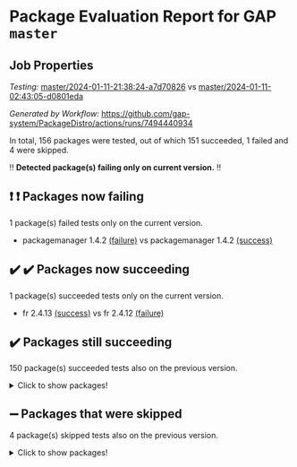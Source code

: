 # Package Evaluation Report for GAP `master`

## Job Properties

*Testing:* [master/2024-01-11-21:38:24-a7d70826](https://github.com/gap-system/PackageDistro/blob/data/reports/master/2024-01-11-21:38:24-a7d70826) vs [master/2024-01-11-02:43:05-d0801eda](https://github.com/gap-system/PackageDistro/blob/data/reports/master/2024-01-11-02:43:05-d0801eda)

*Generated by Workflow:* https://github.com/gap-system/PackageDistro/actions/runs/7494440934

In total, 156 packages were tested, out of which 151 succeeded, 1 failed and 4 were skipped.

:bangbang: **Detected package(s) failing only on current version.** :bangbang:

## :exclamation: :exclamation: Packages now failing

1 package(s) failed tests only on the current version.
- packagemanager 1.4.2 [(failure)](https://github.com/gap-system/PackageDistro/actions/runs/7494440934/job/20403108751) vs packagemanager 1.4.2 [(success)](https://github.com/gap-system/PackageDistro/actions/runs/7483345815/job/20368779806)

## :heavy_check_mark: :heavy_check_mark: Packages now succeeding

1 package(s) succeeded tests only on the current version.
- fr 2.4.13 [(success)](https://github.com/gap-system/PackageDistro/actions/runs/7494440934/job/20403095032) vs fr 2.4.12 [(failure)](https://github.com/gap-system/PackageDistro/actions/runs/7483345815/job/20368772154)

## :heavy_check_mark: Packages still succeeding

150 package(s) succeeded tests also on the previous version.
<details><summary>Click to show packages!</summary>

- 4ti2interface 2023.02-04 [(success)](https://github.com/gap-system/PackageDistro/actions/runs/7494440934/job/20403079818)
- ace 5.6.2 [(success)](https://github.com/gap-system/PackageDistro/actions/runs/7494440934/job/20403080016)
- aclib 1.3.2 [(success)](https://github.com/gap-system/PackageDistro/actions/runs/7494440934/job/20403080234)
- agt 0.3.1 [(success)](https://github.com/gap-system/PackageDistro/actions/runs/7494440934/job/20403080442)
- alnuth 3.2.1 [(success)](https://github.com/gap-system/PackageDistro/actions/runs/7494440934/job/20403080745)
- anupq 3.3.0 [(success)](https://github.com/gap-system/PackageDistro/actions/runs/7494440934/job/20403080976)
- atlasrep 2.1.8 [(success)](https://github.com/gap-system/PackageDistro/actions/runs/7494440934/job/20403081240)
- autodoc 2023.06.19 [(success)](https://github.com/gap-system/PackageDistro/actions/runs/7494440934/job/20403085208)
- automata 1.15 [(success)](https://github.com/gap-system/PackageDistro/actions/runs/7494440934/job/20403085608)
- automgrp 1.3.2 [(success)](https://github.com/gap-system/PackageDistro/actions/runs/7494440934/job/20403085965)
- autpgrp 1.11 [(success)](https://github.com/gap-system/PackageDistro/actions/runs/7494440934/job/20403086282)
- cap 2024.01-03 [(success)](https://github.com/gap-system/PackageDistro/actions/runs/7494440934/job/20403086540)
- caratinterface 2.3.6 [(success)](https://github.com/gap-system/PackageDistro/actions/runs/7494440934/job/20403086843)
- cddinterface 2022.11.01 [(success)](https://github.com/gap-system/PackageDistro/actions/runs/7494440934/job/20403087065)
- circle 1.6.6 [(success)](https://github.com/gap-system/PackageDistro/actions/runs/7494440934/job/20403087296)
- classicpres 1.22 [(success)](https://github.com/gap-system/PackageDistro/actions/runs/7494440934/job/20403087564)
- cohomolo 1.6.11 [(success)](https://github.com/gap-system/PackageDistro/actions/runs/7494440934/job/20403087852)
- congruence 1.2.5 [(success)](https://github.com/gap-system/PackageDistro/actions/runs/7494440934/job/20403088081)
- corelg 1.56 [(success)](https://github.com/gap-system/PackageDistro/actions/runs/7494440934/job/20403088327)
- crime 1.6 [(success)](https://github.com/gap-system/PackageDistro/actions/runs/7494440934/job/20403088567)
- crisp 1.4.6 [(success)](https://github.com/gap-system/PackageDistro/actions/runs/7494440934/job/20403088804)
- crypting 0.10.4 [(success)](https://github.com/gap-system/PackageDistro/actions/runs/7494440934/job/20403089044)
- cryst 4.1.27 [(success)](https://github.com/gap-system/PackageDistro/actions/runs/7494440934/job/20403089277)
- crystcat 1.1.10 [(success)](https://github.com/gap-system/PackageDistro/actions/runs/7494440934/job/20403089559)
- ctbllib 1.3.7 [(success)](https://github.com/gap-system/PackageDistro/actions/runs/7494440934/job/20403089794)
- cubefree 1.19 [(success)](https://github.com/gap-system/PackageDistro/actions/runs/7494440934/job/20403090117)
- curlinterface 2.3.2 [(success)](https://github.com/gap-system/PackageDistro/actions/runs/7494440934/job/20403090384)
- cvec 2.8.1 [(success)](https://github.com/gap-system/PackageDistro/actions/runs/7494440934/job/20403090656)
- datastructures 0.3.0 [(success)](https://github.com/gap-system/PackageDistro/actions/runs/7494440934/job/20403090948)
- deepthought 1.0.6 [(success)](https://github.com/gap-system/PackageDistro/actions/runs/7494440934/job/20403091222)
- design 1.8 [(success)](https://github.com/gap-system/PackageDistro/actions/runs/7494440934/job/20403091534)
- difsets 2.3.1 [(success)](https://github.com/gap-system/PackageDistro/actions/runs/7494440934/job/20403091784)
- digraphs 1.6.3 [(success)](https://github.com/gap-system/PackageDistro/actions/runs/7494440934/job/20403092009)
- edim 1.3.7 [(success)](https://github.com/gap-system/PackageDistro/actions/runs/7494440934/job/20403092225)
- example 4.3.4 [(success)](https://github.com/gap-system/PackageDistro/actions/runs/7494440934/job/20403092452)
- examplesforhomalg 2023.10-01 [(success)](https://github.com/gap-system/PackageDistro/actions/runs/7494440934/job/20403092769)
- factint 1.6.3 [(success)](https://github.com/gap-system/PackageDistro/actions/runs/7494440934/job/20403093019)
- ferret 1.0.9 [(success)](https://github.com/gap-system/PackageDistro/actions/runs/7494440934/job/20403093284)
- fga 1.5.0 [(success)](https://github.com/gap-system/PackageDistro/actions/runs/7494440934/job/20403093554)
- fining 1.5.6 [(success)](https://github.com/gap-system/PackageDistro/actions/runs/7494440934/job/20403093846)
- float 1.0.3 [(success)](https://github.com/gap-system/PackageDistro/actions/runs/7494440934/job/20403094126)
- format 1.4.3 [(success)](https://github.com/gap-system/PackageDistro/actions/runs/7494440934/job/20403094381)
- forms 1.2.9 [(success)](https://github.com/gap-system/PackageDistro/actions/runs/7494440934/job/20403094602)
- fplsa 1.2.6 [(success)](https://github.com/gap-system/PackageDistro/actions/runs/7494440934/job/20403094846)
- francy 2.0.3 [(success)](https://github.com/gap-system/PackageDistro/actions/runs/7494440934/job/20403095283)
- fwtree 1.3 [(success)](https://github.com/gap-system/PackageDistro/actions/runs/7494440934/job/20403095521)
- gapdoc 1.6.6 [(success)](https://github.com/gap-system/PackageDistro/actions/runs/7494440934/job/20403095787)
- gauss 2023.02-04 [(success)](https://github.com/gap-system/PackageDistro/actions/runs/7494440934/job/20403096006)
- gaussforhomalg 2023.11-01 [(success)](https://github.com/gap-system/PackageDistro/actions/runs/7494440934/job/20403096240)
- gbnp 1.0.5 [(success)](https://github.com/gap-system/PackageDistro/actions/runs/7494440934/job/20403096459)
- generalizedmorphismsforcap 2023.08-02 [(success)](https://github.com/gap-system/PackageDistro/actions/runs/7494440934/job/20403096713)
- genss 1.6.8 [(success)](https://github.com/gap-system/PackageDistro/actions/runs/7494440934/job/20403096941)
- gradedmodules 2024.01-01 [(success)](https://github.com/gap-system/PackageDistro/actions/runs/7494440934/job/20403097178)
- gradedringforhomalg 2023.08-01 [(success)](https://github.com/gap-system/PackageDistro/actions/runs/7494440934/job/20403097410)
- grape 4.9.0 [(success)](https://github.com/gap-system/PackageDistro/actions/runs/7494440934/job/20403097626)
- groupoids 1.73 [(success)](https://github.com/gap-system/PackageDistro/actions/runs/7494440934/job/20403097855)
- grpconst 2.6.4 [(success)](https://github.com/gap-system/PackageDistro/actions/runs/7494440934/job/20403098123)
- guarana 0.96.3 [(success)](https://github.com/gap-system/PackageDistro/actions/runs/7494440934/job/20403098356)
- guava 3.18 [(success)](https://github.com/gap-system/PackageDistro/actions/runs/7494440934/job/20403098615)
- hap 1.61 [(success)](https://github.com/gap-system/PackageDistro/actions/runs/7494440934/job/20403098857)
- hapcryst 0.1.15 [(success)](https://github.com/gap-system/PackageDistro/actions/runs/7494440934/job/20403099119)
- hecke 1.5.3 [(success)](https://github.com/gap-system/PackageDistro/actions/runs/7494440934/job/20403099332)
- help 3.5 [(success)](https://github.com/gap-system/PackageDistro/actions/runs/7494440934/job/20403099529)
- homalg 2024.01-01 [(success)](https://github.com/gap-system/PackageDistro/actions/runs/7494440934/job/20403099759)
- homalgtocas 2023.11-01 [(success)](https://github.com/gap-system/PackageDistro/actions/runs/7494440934/job/20403099975)
- idrel 2.45 [(success)](https://github.com/gap-system/PackageDistro/actions/runs/7494440934/job/20403100257)
- images 1.3.1 [(success)](https://github.com/gap-system/PackageDistro/actions/runs/7494440934/job/20403100522)
- intpic 0.3.0 [(success)](https://github.com/gap-system/PackageDistro/actions/runs/7494440934/job/20403100733)
- io 4.8.2 [(success)](https://github.com/gap-system/PackageDistro/actions/runs/7494440934/job/20403100935)
- io_forhomalg 2023.02-04 [(success)](https://github.com/gap-system/PackageDistro/actions/runs/7494440934/job/20403101149)
- irredsol 1.4.4 [(success)](https://github.com/gap-system/PackageDistro/actions/runs/7494440934/job/20403101363)
- json 2.1.1 [(success)](https://github.com/gap-system/PackageDistro/actions/runs/7494440934/job/20403101636)
- jupyterkernel 1.5.0 [(success)](https://github.com/gap-system/PackageDistro/actions/runs/7494440934/job/20403101857)
- jupyterviz 1.5.6 [(success)](https://github.com/gap-system/PackageDistro/actions/runs/7494440934/job/20403102172)
- kan 1.36 [(success)](https://github.com/gap-system/PackageDistro/actions/runs/7494440934/job/20403102456)
- kbmag 1.5.11 [(success)](https://github.com/gap-system/PackageDistro/actions/runs/7494440934/job/20403102659)
- laguna 3.9.6 [(success)](https://github.com/gap-system/PackageDistro/actions/runs/7494440934/job/20403102893)
- liealgdb 2.2.1 [(success)](https://github.com/gap-system/PackageDistro/actions/runs/7494440934/job/20403103153)
- liepring 2.8 [(success)](https://github.com/gap-system/PackageDistro/actions/runs/7494440934/job/20403103389)
- liering 2.4.2 [(success)](https://github.com/gap-system/PackageDistro/actions/runs/7494440934/job/20403103607)
- linearalgebraforcap 2024.01-02 [(success)](https://github.com/gap-system/PackageDistro/actions/runs/7494440934/job/20403103855)
- localizeringforhomalg 2023.10-01 [(success)](https://github.com/gap-system/PackageDistro/actions/runs/7494440934/job/20403104061)
- loops 3.4.3 [(success)](https://github.com/gap-system/PackageDistro/actions/runs/7494440934/job/20403104283)
- lpres 1.0.3 [(success)](https://github.com/gap-system/PackageDistro/actions/runs/7494440934/job/20403104518)
- majoranaalgebras 1.5.1 [(success)](https://github.com/gap-system/PackageDistro/actions/runs/7494440934/job/20403104739)
- mapclass 1.4.6 [(success)](https://github.com/gap-system/PackageDistro/actions/runs/7494440934/job/20403104980)
- matgrp 0.70 [(success)](https://github.com/gap-system/PackageDistro/actions/runs/7494440934/job/20403105269)
- matricesforhomalg 2023.11-02 [(success)](https://github.com/gap-system/PackageDistro/actions/runs/7494440934/job/20403105494)
- modisom 2.5.4 [(success)](https://github.com/gap-system/PackageDistro/actions/runs/7494440934/job/20403105699)
- modulepresentationsforcap 2024.01-01 [(success)](https://github.com/gap-system/PackageDistro/actions/runs/7494440934/job/20403105923)
- modules 2024.01-01 [(success)](https://github.com/gap-system/PackageDistro/actions/runs/7494440934/job/20403106191)
- monoidalcategories 2024.01-01 [(success)](https://github.com/gap-system/PackageDistro/actions/runs/7494440934/job/20403106429)
- nconvex 2022.09-01 [(success)](https://github.com/gap-system/PackageDistro/actions/runs/7494440934/job/20403106676)
- nilmat 1.4.2 [(success)](https://github.com/gap-system/PackageDistro/actions/runs/7494440934/job/20403106938)
- nock 1.5 [(success)](https://github.com/gap-system/PackageDistro/actions/runs/7494440934/job/20403107202)
- normalizinterface 1.3.6 [(success)](https://github.com/gap-system/PackageDistro/actions/runs/7494440934/job/20403107467)
- nq 2.5.10 [(success)](https://github.com/gap-system/PackageDistro/actions/runs/7494440934/job/20403107700)
- numericalsgps 1.3.1 [(success)](https://github.com/gap-system/PackageDistro/actions/runs/7494440934/job/20403107970)
- openmath 11.5.3 [(success)](https://github.com/gap-system/PackageDistro/actions/runs/7494440934/job/20403108203)
- orb 4.9.0 [(success)](https://github.com/gap-system/PackageDistro/actions/runs/7494440934/job/20403108473)
- patternclass 2.4.3 [(success)](https://github.com/gap-system/PackageDistro/actions/runs/7494440934/job/20403109037)
- permut 2.0.5 [(success)](https://github.com/gap-system/PackageDistro/actions/runs/7494440934/job/20403109297)
- polenta 1.3.10 [(success)](https://github.com/gap-system/PackageDistro/actions/runs/7494440934/job/20403109587)
- polymaking 0.8.7 [(success)](https://github.com/gap-system/PackageDistro/actions/runs/7494440934/job/20403109789)
- primgrp 3.4.4 [(success)](https://github.com/gap-system/PackageDistro/actions/runs/7494440934/job/20403110036)
- profiling 2.5.4 [(success)](https://github.com/gap-system/PackageDistro/actions/runs/7494440934/job/20403110292)
- qpa 1.35 [(success)](https://github.com/gap-system/PackageDistro/actions/runs/7494440934/job/20403110519)
- quagroup 1.8.3 [(success)](https://github.com/gap-system/PackageDistro/actions/runs/7494440934/job/20403110755)
- radiroot 2.9 [(success)](https://github.com/gap-system/PackageDistro/actions/runs/7494440934/job/20403110971)
- rcwa 4.7.1 [(success)](https://github.com/gap-system/PackageDistro/actions/runs/7494440934/job/20403111359)
- rds 1.8 [(success)](https://github.com/gap-system/PackageDistro/actions/runs/7494440934/job/20403111571)
- recog 1.4.2 [(success)](https://github.com/gap-system/PackageDistro/actions/runs/7494440934/job/20403111803)
- repndecomp 1.3.0 [(success)](https://github.com/gap-system/PackageDistro/actions/runs/7494440934/job/20403112087)
- repsn 3.1.1 [(success)](https://github.com/gap-system/PackageDistro/actions/runs/7494440934/job/20403112327)
- resclasses 4.7.3 [(success)](https://github.com/gap-system/PackageDistro/actions/runs/7494440934/job/20403112579)
- ringsforhomalg 2023.11-02 [(success)](https://github.com/gap-system/PackageDistro/actions/runs/7494440934/job/20403112856)
- sco 2023.08-01 [(success)](https://github.com/gap-system/PackageDistro/actions/runs/7494440934/job/20403113066)
- scscp 2.4.1 [(success)](https://github.com/gap-system/PackageDistro/actions/runs/7494440934/job/20403113313)
- semigroups 5.3.2 [(success)](https://github.com/gap-system/PackageDistro/actions/runs/7494440934/job/20403113528)
- sglppow 2.3 [(success)](https://github.com/gap-system/PackageDistro/actions/runs/7494440934/job/20403113717)
- sgpviz 0.999.5 [(success)](https://github.com/gap-system/PackageDistro/actions/runs/7494440934/job/20403113924)
- simpcomp 2.1.14 [(success)](https://github.com/gap-system/PackageDistro/actions/runs/7494440934/job/20403114141)
- singular 2023.02.09 [(success)](https://github.com/gap-system/PackageDistro/actions/runs/7494440934/job/20403114334)
- sl2reps 1.1 [(success)](https://github.com/gap-system/PackageDistro/actions/runs/7494440934/job/20403114514)
- sla 1.5.3 [(success)](https://github.com/gap-system/PackageDistro/actions/runs/7494440934/job/20403114742)
- smallgrp 1.5.3 [(success)](https://github.com/gap-system/PackageDistro/actions/runs/7494440934/job/20403114973)
- smallsemi 0.6.13 [(success)](https://github.com/gap-system/PackageDistro/actions/runs/7494440934/job/20403115196)
- sonata 2.9.6 [(success)](https://github.com/gap-system/PackageDistro/actions/runs/7494440934/job/20403115637)
- sophus 1.27 [(success)](https://github.com/gap-system/PackageDistro/actions/runs/7494440934/job/20403116324)
- sotgrps 1.2 [(success)](https://github.com/gap-system/PackageDistro/actions/runs/7494440934/job/20403116689)
- spinsym 1.5.2 [(success)](https://github.com/gap-system/PackageDistro/actions/runs/7494440934/job/20403116952)
- standardff 1.0 [(success)](https://github.com/gap-system/PackageDistro/actions/runs/7494440934/job/20403117177)
- symbcompcc 1.3.2 [(success)](https://github.com/gap-system/PackageDistro/actions/runs/7494440934/job/20403117432)
- thelma 1.3 [(success)](https://github.com/gap-system/PackageDistro/actions/runs/7494440934/job/20403117666)
- tomlib 1.2.9 [(success)](https://github.com/gap-system/PackageDistro/actions/runs/7494440934/job/20403117889)
- toolsforhomalg 2023.11-01 [(success)](https://github.com/gap-system/PackageDistro/actions/runs/7494440934/job/20403118233)
- toric 1.9.5 [(success)](https://github.com/gap-system/PackageDistro/actions/runs/7494440934/job/20403118466)
- toricvarieties 2022.07.13 [(success)](https://github.com/gap-system/PackageDistro/actions/runs/7494440934/job/20403118739)
- transgrp 3.6.5 [(success)](https://github.com/gap-system/PackageDistro/actions/runs/7494440934/job/20403118966)
- ugaly 4.1.3 [(success)](https://github.com/gap-system/PackageDistro/actions/runs/7494440934/job/20403119214)
- unipot 1.5 [(success)](https://github.com/gap-system/PackageDistro/actions/runs/7494440934/job/20403119416)
- unitlib 4.2.0 [(success)](https://github.com/gap-system/PackageDistro/actions/runs/7494440934/job/20403119697)
- utils 0.84 [(success)](https://github.com/gap-system/PackageDistro/actions/runs/7494440934/job/20403119893)
- uuid 0.7 [(success)](https://github.com/gap-system/PackageDistro/actions/runs/7494440934/job/20403120122)
- walrus 0.9991 [(success)](https://github.com/gap-system/PackageDistro/actions/runs/7494440934/job/20403120323)
- wedderga 4.10.4 [(success)](https://github.com/gap-system/PackageDistro/actions/runs/7494440934/job/20403120516)
- xmod 2.91 [(success)](https://github.com/gap-system/PackageDistro/actions/runs/7494440934/job/20403120708)
- xmodalg 1.23 [(success)](https://github.com/gap-system/PackageDistro/actions/runs/7494440934/job/20403120949)
- yangbaxter 0.10.3 [(success)](https://github.com/gap-system/PackageDistro/actions/runs/7494440934/job/20403121184)
- zeromqinterface 0.14 [(success)](https://github.com/gap-system/PackageDistro/actions/runs/7494440934/job/20403121435)
</details>

## :heavy_minus_sign: Packages that were skipped

4 package(s) skipped tests also on the previous version.
<details><summary>Click to show packages!</summary>

- browse 1.8.21 [(skipped)](https://github.com/gap-system/PackageDistro/actions/runs/7494440934/job/20402390577)
- itc 1.5.1 [(skipped)](https://github.com/gap-system/PackageDistro/actions/runs/7494440934/job/20402390577)
- polycyclic 2.16 [(skipped)](https://github.com/gap-system/PackageDistro/actions/runs/7494440934/job/20402390577)
- xgap 4.31 [(skipped)](https://github.com/gap-system/PackageDistro/actions/runs/7494440934/job/20402390577)
</details>

